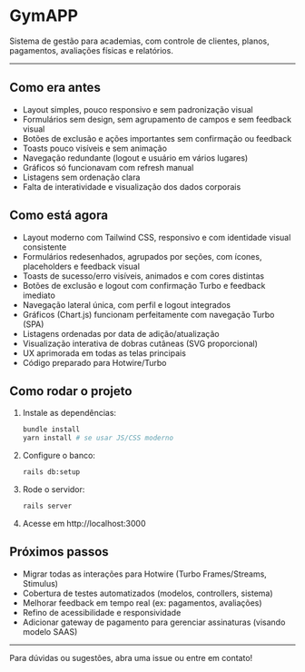 
# GymAPP

Sistema de gestão para academias, com controle de clientes, planos, pagamentos, avaliações físicas e relatórios.

---

## Como era antes

- Layout simples, pouco responsivo e sem padronização visual
- Formulários sem design, sem agrupamento de campos e sem feedback visual
- Botões de exclusão e ações importantes sem confirmação ou feedback
- Toasts pouco visíveis e sem animação
- Navegação redundante (logout e usuário em vários lugares)
- Gráficos só funcionavam com refresh manual
- Listagens sem ordenação clara
- Falta de interatividade e visualização dos dados corporais

## Como está agora

- Layout moderno com Tailwind CSS, responsivo e com identidade visual consistente
- Formulários redesenhados, agrupados por seções, com ícones, placeholders e feedback visual
- Toasts de sucesso/erro visíveis, animados e com cores distintas
- Botões de exclusão e logout com confirmação Turbo e feedback imediato
- Navegação lateral única, com perfil e logout integrados
- Gráficos (Chart.js) funcionam perfeitamente com navegação Turbo (SPA)
- Listagens ordenadas por data de adição/atualização
- Visualização interativa de dobras cutâneas (SVG proporcional)
- UX aprimorada em todas as telas principais
- Código preparado para Hotwire/Turbo

## Como rodar o projeto

1. Instale as dependências:
   ```bash
   bundle install
   yarn install # se usar JS/CSS moderno
   ```
2. Configure o banco:
   ```bash
   rails db:setup
   ```
3. Rode o servidor:
   ```bash
   rails server
   ```
4. Acesse em http://localhost:3000

## Próximos passos

- Migrar todas as interações para Hotwire (Turbo Frames/Streams, Stimulus)
- Cobertura de testes automatizados (modelos, controllers, sistema)
- Melhorar feedback em tempo real (ex: pagamentos, avaliações)
- Refino de acessibilidade e responsividade
- Adicionar gateway de pagamento para gerenciar assinaturas (visando modelo SAAS)

---

Para dúvidas ou sugestões, abra uma issue ou entre em contato!

